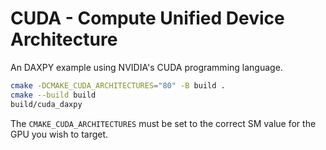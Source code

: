# CUDA - Compute Unified Device Architecture

An DAXPY example using NVIDIA's CUDA programming language.

```bash
cmake -DCMAKE_CUDA_ARCHITECTURES="80" -B build .
cmake --build build
build/cuda_daxpy
```

The `CMAKE_CUDA_ARCHITECTURES` must be set to the correct SM value for the GPU you wish to target. 
